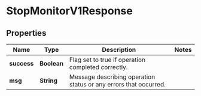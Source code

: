 

# StopMonitorV1Response


## Properties

| Name | Type | Description | Notes |
|------------ | ------------- | ------------- | -------------|
|**success** | **Boolean** | Flag set to true if operation completed correctly. |  |
|**msg** | **String** | Message describing operation status or any errors that occurred. |  |



